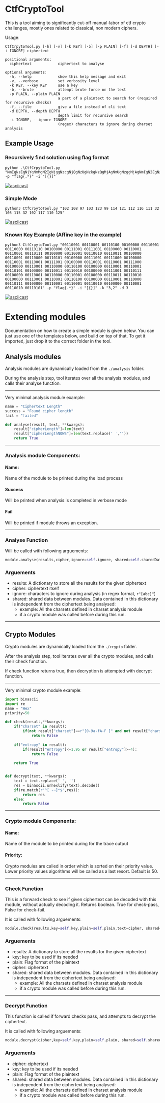 # CtfCryptoTool

This is a tool aiming to significantly cut-off manual-labor of ctf crypto challenges, mostly ones related to classical, non modern ciphers.

Usage:
```
CtfCrpytoTool.py [-h] [-v] [-k KEY] [-b] [-p PLAIN] [-f] [-d DEPTH] [-i IGNORE] ciphertext
```


```
positional arguments:
  ciphertext            ciphertext to analyse

optional arguments:
  -h, --help            show this help message and exit
  -v, --verbose         set verbosity level
  -k KEY, --key KEY     use a key
  -b, --brute           attempt brute force on the text
  -p PLAIN, --plain PLAIN
                        a part of a plaintext to search for (required for recursive checks)
  -f, --file            give a file instead of cli text
  -d DEPTH, --depth DEPTH
                        depth limit for recursive search
  -i IGNORE, --ignore IGNORE
                        (regex) characters to ignore during charset analysis
```


## Example Usage
### Recursively find solution using flag format
```
python .\CtfCrpytoTool.py "NmIgNzEgNjYgNmMgN2IgNjggNzcgNjQgNzUgNzkgNzQgMjAgNmUgNzggMjAgNmIgN2EgNzMgN2Q=" -p "flag{.*}" -i "[{}]"
```

[![asciicast](https://asciinema.org/a/WBJcaXTLqSRSxD25Ucel7Stwa.svg)](https://asciinema.org/a/WBJcaXTLqSRSxD25Ucel7Stwa)


### Simple Mode
```
python3 CtfCrpytoTool.py "102 108 97 103 123 99 114 121 112 116 111 32 105 115 32 102 117 110 125"
```
[![asciicast](https://asciinema.org/a/zmS7ugLdHOna56xzZb50BqHp6.svg)](https://asciinema.org/a/zmS7ugLdHOna56xzZb50BqHp6)


### Known Key Example (Affine key in the example)

```
python3 CtfCrpytoTool.py "00110001 00110001 00110100 00100000 00110001 00110000 00110110 00100000 00111001 00111001 00100000 00110001 00110001 00110111 00100000 00110001 00110010 00110011 00100000 00110001 00110000 00110101 00100000 00111001 00111000 00100000 00110001 00110001 00111001 00100000 00110001 00110001 00111000 00100000 00110001 00110000 00110100 00100000 00110001 00110001 00110101 00100000 00110011 00110010 00100000 00111001 00110111 00100000 00110001 00110000 00110001 00100000 00110011 00110010 00100000 00110001 00110001 00110100 00100000 00110001 00110000 00110111 00100000 00110001 00110001 00110010 00100000 00110001 00110010 00110101" -p "flag{.*}" -i "[{}]" -k "3,2" -d 3
```
[![asciicast](https://asciinema.org/a/odfZPvsn16nLADGhBI0G8lzAi.svg)](https://asciinema.org/a/odfZPvsn16nLADGhBI0G8lzAi)



# Extending modules

Documentation on how to create a simple module is given below. You can just use one of the templates below, and build on top of that.
To get it imported, just drop it to the correct folder in the tool.

## Analysis modules

Analysis modules are dynamically loaded from the `./analysis` folder.

During the analysis step, tool iterates over all the analysis modules, and calls their analyse function.

---

Very minimal analysis module example:

```py
name = "Ciphertext Length"
success = "Found cipher length"
fail = "failed"

def analyse(result, text, **kwargs):
    result["cipherLength"]=len(text)
    result["cipherLengthNOWS"]=len(text.replace(' ',''))
    return True
```
---

### Analysis module Components:

#### Name:
Name of the module to be printed during the load process

#### Success
Will be printed when analysis is completed in verbose mode

#### Fail
Will be printed if module throws an exception.

---

### Analyse Function
Will be called with following arguements:
```py
module.analyse(results,cipher,ignore=self.ignore, shared=self.sharedData)
```

### Arguements
* results: A dictionary to store all the results for the given ciphertext
* cipher: ciphertext itself
* ignore: characters to ignore during analysis (in regex format, `r"[abc]"`)
* shared: shared data between modules. Data contained in this dictionary is independent from the ciphertext being analysed:
    * example: All the charsets defined in charset analysis module
    * if a crypto module was called before during this run.

--- 




## Crypto Modules

Crypto modules are dynamically loaded from the `./crypto` folder.

After the analysis step, tool iterates over all the crypto modules, and calls their check function.

If check function returns true, then decryption is attempted with decrypt function.

--- 
Very minimal crypto module example:

```py
import binascii
import re
name = "Hex"
priority=50

def check(result,**kwargs):
    if("charset" in result):
        if(not result["charset"]==r"[0-9a-fA-F ]" and not result["charset"]==r"[0-9 ]"):
            return False
    
    if("entropy" in result):
        if(result["entropy"]<=1.95 or result["entropy"]>=4):
            return False
    
    return True


def decrypt(text, **kwargs):
    text = text.replace(' ', '')
    res = binascii.unhexlify(text).decode()
    if(re.match(r'^[ -~]*$',res)):
        return res
    else:
        return False
```

---

### Crypto module Components:

#### Name:
Name of the module to be printed during for the trace output

#### Priority:
Crypto modules are called in order which is sorted on their priority value. Lower priority values algorithms will be called as a last resort.
Default is 50.

---

### Check Function
This is a forward check to see if given ciphertext can be decoded with this module, without actually decoding it.
Returns boolean. True for check-pass, False for check-fail.

It is called with following arguements:
```py
module.check(results,key=self.key,plain=self.plain,text=cipher, shared=self.sharedData)
```

### Arguements
* results: A dictionary to store all the results for the given ciphertext
* key: key to be used if its needed
* plain: Flag format of the plaintext
* cipher: ciphertext
* shared: shared data between modules. Data contained in this dictionary is independent from the ciphertext being analysed:
    * example: All the charsets defined in charset analysis module
    * if a crypto module was called before during this run.

--- 


### Decrypt Function
This function is called if forward checks pass, and attempts to decrypt the ciphertext.

It is called with following arguements:
```py
module.decrypt(cipher,key=self.key,plain=self.plain, shared=self.sharedData)
```

### Arguements

* cipher: ciphertext
* key: key to be used if its needed
* plain: Flag format of the plaintext
* shared: shared data between modules. Data contained in this dictionary is independent from the ciphertext being analysed:
    * example: All the charsets defined in charset analysis module
    * if a crypto module was called before during this run.
